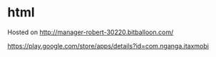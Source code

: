 # html

Hosted on http://manager-robert-30220.bitballoon.com/

https://play.google.com/store/apps/details?id=com.nganga.itaxmobi
